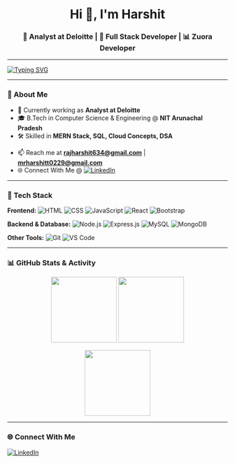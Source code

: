 <!-- Header -->
<h1 align="center">Hi 👋, I'm Harshit</h1>
<h3 align="center">💼 Analyst at Deloitte | 🚀 Full Stack Developer | 📊 Zuora Developer</h3>

---

<!-- Typing Animation -->
[![Typing SVG](https://readme-typing-svg.herokuapp.com?font=Fira+Code&size=24&pause=1000&color=00C4FF&center=true&vCenter=true&width=600&lines=Analyst+at+Deloitte;Full+Stack+Developer;Problem+Solver)](https://git.io/typing-svg)

---

### 🌟 About Me
- 💼 Currently working as **Analyst at Deloitte**  
- 🎓 B.Tech in Computer Science & Engineering @ **NIT Arunachal Pradesh**  
- 🛠 Skilled in **MERN Stack, SQL, Cloud Concepts, DSA**  
<!--- 📚 Exploring **Cloud Computing** & **System Design**  -->
<!--- 💬 Ask me about **Web Development, Databases, DSA**  -->
- 📫 Reach me at **rajharshit634@gmail.com** | **mrharshitt0229@gmail.com**
- 🌐 Connect With Me @ [![LinkedIn](https://img.shields.io/badge/-LinkedIn-blue?style=flat&logo=linkedin)](https://www.linkedin.com/in/harshit-raj-2ph29/)

---

### 🚀 Tech Stack

**Frontend:**
![HTML](https://img.shields.io/badge/-HTML5-E34F26?style=flat&logo=html5&logoColor=white)
![CSS](https://img.shields.io/badge/-CSS3-1572B6?style=flat&logo=css3)
![JavaScript](https://img.shields.io/badge/-JavaScript-F7DF1E?style=flat&logo=javascript)
![React](https://img.shields.io/badge/-React-61DAFB?style=flat&logo=react)
![Bootstrap](https://img.shields.io/badge/-Bootstrap-563D7C?style=flat&logo=bootstrap)

**Backend & Database:**
![Node.js](https://img.shields.io/badge/-Node.js-339933?style=flat&logo=node.js)
![Express.js](https://img.shields.io/badge/-Express.js-000000?style=flat&logo=express)
![MySQL](https://img.shields.io/badge/-MySQL-4479A1?style=flat&logo=mysql)
![MongoDB](https://img.shields.io/badge/-MongoDB-47A248?style=flat&logo=mongodb)

**Other Tools:**
![Git](https://img.shields.io/badge/-Git-F05032?style=flat&logo=git)
![VS Code](https://img.shields.io/badge/-VSCode-007ACC?style=flat&logo=visual-studio-code)
<!--[Linux](https://img.shields.io/badge/-Linux-FCC624?style=flat&logo=linux)-->


<!--### 📂 Featured Projects
🌟 **[E-Commerce Platform](https://github.com/harshitraj/E-Commerce-Platform)**  
_Full Stack (MERN, Stripe, JWT)_ – Online shopping platform with authentication & payment integration.

🌟 **[Hospital Management System](https://github.com/harshitraj/Hospital-Management-System)**  
_Full Stack (React, Node.js, MySQL)_ – Streamlined patient, doctor, and appointment management.

🌟 **[Smart Diaper Monitoring & Alert System](https://github.com/harshitraj/Smart-Diaper-Monitoring)**  
_IoT + Web App (Firebase, React, Node.js)_ – Real-time diaper wetness detection & alert notifications.-->

---

### 📊 GitHub Stats & Activity

<p align="center">
  <img src="https://github-readme-stats.vercel.app/api?username=harshitraj&show_icons=true&theme=tokyonight" height="150"/>
  <img src="https://github-readme-stats.vercel.app/api/top-langs/?username=harshitraj&layout=compact&theme=tokyonight" height="150"/>
</p>

<p align="center">
  <img src="https://github-readme-streak-stats.herokuapp.com?user=harshitraj&theme=tokyonight" height="150"/>
</p>

---

<!--### 🐍 Contribution Snake Animation
![snake gif](https://raw.githubusercontent.com/harshitraj/harshitraj/output/github-contribution-grid-snake.svg)-->


### 🌐 Connect With Me
[![LinkedIn](https://img.shields.io/badge/-LinkedIn-blue?style=flat&logo=linkedin)](https://www.linkedin.com/in/harshit-raj-2ph29/)
<!-- Portfolio and LeetCode links will be added later -->
